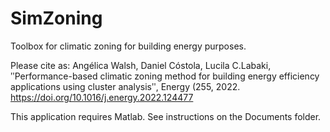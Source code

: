 # SimZoning
Toolbox for climatic zoning for building energy purposes.

Please cite as:
Angélica Walsh, Daniel Cóstola, Lucila C.Labaki, ʺPerformance-based climatic zoning method for building energy efficiency applications using cluster analysisʺ, Energy (255, 2022. https://doi.org/10.1016/j.energy.2022.124477

This application requires Matlab.
See instructions on the Documents folder.
